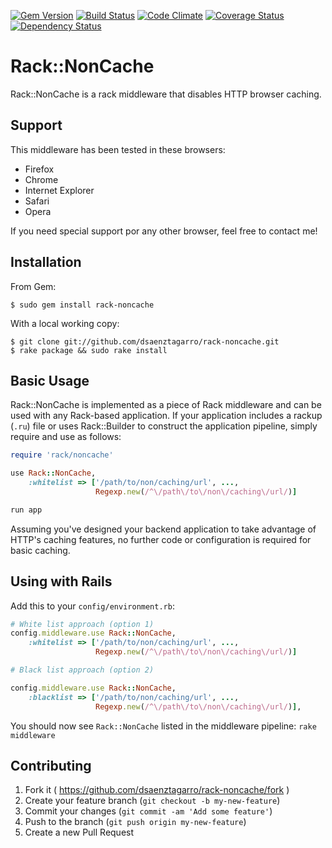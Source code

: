 [![Gem Version](https://badge.fury.io/rb/rack-noncache.svg)](http://badge.fury.io/rb/rack-noncache)
[![Build Status](https://travis-ci.org/dsaenztagarro/rack-noncache.png)](https://travis-ci.org/dsaenztagarro/rack-noncache)
[![Code Climate](https://codeclimate.com/github/dsaenztagarro/rack-noncache/badges/gpa.svg)](https://codeclimate.com/github/dsaenztagarro/rack-noncache)
[![Coverage Status](https://coveralls.io/repos/dsaenztagarro/rack-noncache/badge.png?branch=master)](https://coveralls.io/r/dsaenztagarro/rack-noncache?branch=master)
[![Dependency Status](https://gemnasium.com/dsaenztagarro/rack-noncache.svg)](https://gemnasium.com/dsaenztagarro/rack-noncache)

# Rack::NonCache

Rack::NonCache is a rack middleware that disables HTTP browser caching.

## Support

This middleware has been tested in these browsers:

- Firefox
- Chrome
- Internet Explorer
- Safari
- Opera

If you need special support por any other browser, feel free to contact me!

## Installation

From Gem:

    $ sudo gem install rack-noncache

With a local working copy:

    $ git clone git://github.com/dsaenztagarro/rack-noncache.git
    $ rake package && sudo rake install

## Basic Usage

Rack::NonCache is implemented as a piece of Rack middleware and can be used with
any Rack-based application. If your application includes a rackup (`.ru`) file
or uses Rack::Builder to construct the application pipeline, simply require
and use as follows:

```ruby
require 'rack/noncache'

use Rack::NonCache,
    :whitelist => ['/path/to/non/caching/url', ...,
                   Regexp.new(/^\/path\/to\/non\/caching\/url/)]

run app
```

Assuming you've designed your backend application to take advantage of HTTP's
caching features, no further code or configuration is required for basic
caching.

## Using with Rails

Add this to your `config/environment.rb`:

```ruby
# White list approach (option 1)
config.middleware.use Rack::NonCache,
    :whitelist => ['/path/to/non/caching/url', ...,
                   Regexp.new(/^\/path\/to\/non\/caching\/url/)]

# Black list approach (option 2)

config.middleware.use Rack::NonCache,
    :blacklist => ['/path/to/non/caching/url', ...,
                   Regexp.new(/^\/path\/to\/non\/caching\/url/)],
```

You should now see `Rack::NonCache` listed in the middleware pipeline: 
`rake middleware`

## Contributing

1. Fork it ( https://github.com/dsaenztagarro/rack-noncache/fork )
2. Create your feature branch (`git checkout -b my-new-feature`)
3. Commit your changes (`git commit -am 'Add some feature'`)
4. Push to the branch (`git push origin my-new-feature`)
5. Create a new Pull Request
